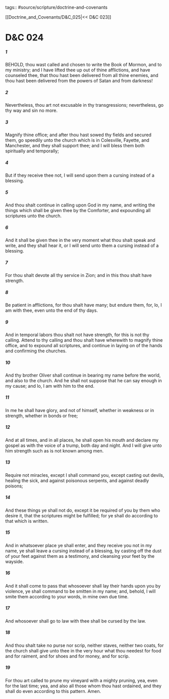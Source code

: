 tags:: #source/scripture/doctrine-and-covenants

[[Doctrine_and_Covenants/D&C_025|<< D&C 023]]

# D&C 024

##### 1

BEHOLD, thou wast called and chosen to write the Book of Mormon, and to my ministry; and I have lifted thee up out of thine afflictions, and have counseled thee, that thou hast been delivered from all thine enemies, and thou hast been delivered from the powers of Satan and from darkness!

##### 2

Nevertheless, thou art not excusable in thy transgressions; nevertheless, go thy way and sin no more.

##### 3

Magnify thine office; and after thou hast sowed thy fields and secured them, go speedily unto the church which is in Colesville, Fayette, and Manchester, and they shall support thee; and I will bless them both spiritually and temporally;

##### 4

But if they receive thee not, I will send upon them a cursing instead of a blessing.

##### 5

And thou shalt continue in calling upon God in my name, and writing the things which shall be given thee by the Comforter, and expounding all scriptures unto the church.

##### 6

And it shall be given thee in the very moment what thou shalt speak and write, and they shall hear it, or I will send unto them a cursing instead of a blessing.

##### 7

For thou shalt devote all thy service in Zion; and in this thou shalt have strength.

##### 8

Be patient in afflictions, for thou shalt have many; but endure them, for, lo, I am with thee, even unto the end of thy days.

##### 9

And in temporal labors thou shalt not have strength, for this is not thy calling. Attend to thy calling and thou shalt have wherewith to magnify thine office, and to expound all scriptures, and continue in laying on of the hands and confirming the churches.

##### 10

And thy brother Oliver shall continue in bearing my name before the world, and also to the church. And he shall not suppose that he can say enough in my cause; and lo, I am with him to the end.

##### 11

In me he shall have glory, and not of himself, whether in weakness or in strength, whether in bonds or free;

##### 12

And at all times, and in all places, he shall open his mouth and declare my gospel as with the voice of a trump, both day and night. And I will give unto him strength such as is not known among men.

##### 13

Require not miracles, except I shall command you, except casting out devils, healing the sick, and against poisonous serpents, and against deadly poisons;

##### 14

And these things ye shall not do, except it be required of you by them who desire it, that the scriptures might be fulfilled; for ye shall do according to that which is written.

##### 15

And in whatsoever place ye shall enter, and they receive you not in my name, ye shall leave a cursing instead of a blessing, by casting off the dust of your feet against them as a testimony, and cleansing your feet by the wayside.

##### 16

And it shall come to pass that whosoever shall lay their hands upon you by violence, ye shall command to be smitten in my name; and, behold, I will smite them according to your words, in mine own due time.

##### 17

And whosoever shall go to law with thee shall be cursed by the law.

##### 18

And thou shalt take no purse nor scrip, neither staves, neither two coats, for the church shall give unto thee in the very hour what thou needest for food and for raiment, and for shoes and for money, and for scrip.

##### 19

For thou art called to prune my vineyard with a mighty pruning, yea, even for the last time; yea, and also all those whom thou hast ordained, and they shall do even according to this pattern. Amen.
